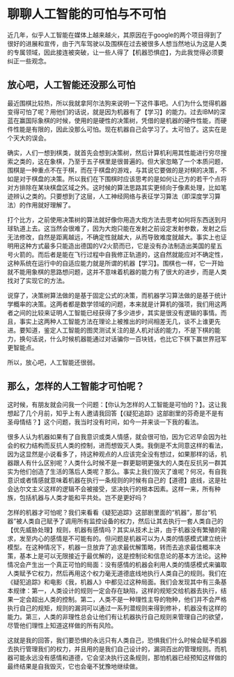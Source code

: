 # 聊聊人工智能的可怕与不可怕

近几年，似乎人工智能在媒体上越来越火，其原因在于google的两个项目得到了很好的进展和宣传，由于汽车驾驶以及围棋在过去被很多人想当然地认为这是人类的专属领域，因此接连被突破，让一些人得了【机器恐惧症】，为此我觉得必须要纠正一些观念。

## 放心吧，人工智能还没那么可怕

最近围棋比较热，所以我就拿阿尔法狗来说明一下这件事吧。人们为什么觉得机器变得可怕了呢？用他们的话说，就是因为机器有了【学习】的能力。过去IBM的深蓝在赢国际象棋的时候，使用的是硬性的决策树，凭借的是机器的硬件性能，而硬件性能是有限的，因此没那么可怕。现在机器自己会学习了。太可怕了。这实在是个天大的误会。

确实，人们一想到棋类，就首先会想到决策树，然后计算机利用其性能进行穷尽搜索之类的，这在象棋，乃至于五子棋里是很普遍的。但大家忽略了一个本质问题，围棋是一种重点不在于棋，而在于棋盘的游戏，与其说它要做的是对棋的决策，不如是对于棋盘的决策。所以我们在下围棋时应该思考的是如何让己方的若干个点将对方排除在某块棋盘区域之外。这时候的算法思路其实更倾向于像素处理，比如笔迹辨认之类的。只要想到了这层，人工神经网络与表征学习算法（即深度学习算法）的作用就好理解了。

打个比方，之前使用决策树的算法就好像你用造大炮方法去思考如何将东西送到月球轨道上去。这当然会很难了，因为大炮只能在发射之前设定发射参数，发射之后无法修改，自然是距离越远，不确定性就越大，从而导致难度就越大。事实上也证明用这种方式最多只能造出德国的V2火箭而已，它是没有办法制造出美国的星五号火箭的。而后者是能在飞行过程中自我修正轨道的，这自然就能应对不确定性，这种系统在运行中的自适应能力就是所谓的机器【学习】。围棋也一样，它一开始就不能用象棋的思路想问题，这并不意味着机器的能力有了很大的进步，而是人类找对了实现它的方法。

说穿了，决策树算法做的是基于固定公式的决策，而机器学习算法做的是基于统计学概率的决策。这两者都是数学领域的问题，本来就是计算机的强项，我们用这两者之间的比较来证明人工智能已经获得了多少进步，其实是很没有逻辑的事情。而且，事实上这两种人工智能方法在理论上被推出的时间相差无几，谈不上谁更先进。要知道，鉴定人工智能的图灵测试关注的是人机对话的能力，不是下棋的能力，换句话说，什么时候机器能通过对话骗你一百块钱，也比它下棋下赢世界冠军更智能点。

所以，放心吧，人工智能还很弱。

## 那么，怎样的人工智能才可怕呢？

这时候，有朋友就会问我一个问题：【你认为怎样的人工智能是可怕的？】。这让我想起了几个月前，知乎上有人邀请我回答【《疑犯追踪》这部剧里的芬奇是不是有圣母情结？】这个问题，我当时没有时间，如今一并来谈一下我的看法。

很多人认为机器如果有了自我意识或类人情感，就会很可怕，因为它迟早会因为社会的权力结构而反抗人类的控制，进而想毁灭人类。我倒是不太同意这样的看法，因为这显然是小说看多了，持这种观点的人应该完全没有想过，如果那样的话，机器跟人有什么区别呢？人类什么时候不是一群更聪明更强大的人类在反抗另一群其实为他们创造了生活的落后人类呢？那么。事实上我们毁灭了谁呢？何况，有自我意识或者情感就意味着机器在执行一条规则的时候有自己的【道德】底线，这是社会达尔文主义这样的逻辑不会被接受，坚决执行的根本因素。这样一来，所有种族，包括机器与人类才能和平共处。岂不是更好吗？

怎样的机器才可怕呢？我们来看看《疑犯追踪》这部剧里面的“机器”，那台“机器”被人类自己赋予了调用所有监控设备的权力，然后让其去执行一套人类自己的【优先威胁处理】规则，机器有感情吗？其实从技术上讲，由于机器没有繁殖的需求，发至内心的感情是不可能有的。但问题是机器可以为人类的情感模式建立统计模型。在这种情况下，机器一旦放弃了追求最优解策略，转而去追求最佳概率决策，基本上是可以无限接近于最优解的，这是控制论和信息论的基本方法论。这种情况会产生出一个真正可怕的局面：没有感情的机器会利用人类的情感模式来骗取人类赋予它权力，然后再用这个权力毫无道德底线地执行人类自己的规则。我们在《疑犯追踪》和电影《我，机器人》中都见过这种局面。我们会发现其中有三条基本规律：第一，人类设计的规则一定会存在缺陷，这样的规矩交给机器去执行，结果一定会超出人类的控制。第二，人类不是一种理性主导的物种，他们并不会严格执行自己的规矩，规则的漏洞可以通过一系列潜规则来得到修补，机器没有这样的能力。第三，人类的非理性总会让他们有让机器执行自己规则来管理自己的欲望，尽管他们理性上知道这样做的所有风险。

这就是我的回答，我们要恐惧的永远只有人类自己，恐惧我们什么时候会赋予机器去执行管理我们的权力，并且用的是我们自己设计的，漏洞百出的管理规则。而机器可能永远没有感情和道德，它会坚决执行这条规则，那怕机器已经预知这样做的最终结果是自我毁灭，它也会毫不犹豫地继续做。
